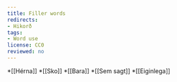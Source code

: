 ```yaml
---
title: Filler words
redirects:
- Hikorð
tags:
- Word use
license: CC0
reviewed: no
---
```


*[[Hérna]]
*[[Sko]]
*[[Bara]]
*[[Sem sagt]]
*[[Eiginlega]]

